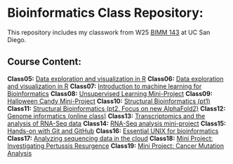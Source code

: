 # Bioinformatics Class Repository: 

This repository includes my classwork from W25 [BIMM 143](https://bioboot.github.io/bimm143_W25/) at UC San Diego.

## Course Content: 

**Class05:** [Data exploration and visualization in R](https://github.com/snehitavallumchetla/bimm143_github/blob/main/Class%205/Class05.pdf)
**Class06:** [Data exploration and visualization in R](https://github.com/snehitavallumchetla/bimm143_github/blob/main/class06/class06.pdf)
**Class07:** [Introduction to machine learning for Bioinformatics](https://github.com/snehitavallumchetla/bimm143_github/blob/main/class07/class07.pdf)
**Class08:** [Unsupervised Learning Mini-Project](https://github.com/snehitavallumchetla/bimm143_github/blob/main/class08/class08.pdf)
**Class09:** [Halloween Candy Mini-Project](https://github.com/snehitavallumchetla/bimm143_github/blob/main/class09/class09.pdf)
**Class10:** [Structural Bioinformatics (pt1)](https://github.com/snehitavallumchetla/bimm143_github/blob/main/class10/class10.pdf)
**Class11:** [Structural Bioinformatics (pt2. Focus on new AlphaFold2)](https://github.com/snehitavallumchetla/bimm143_github/blob/main/class11/class11.pdf)
**Class12:** [Genome informatics (online class)](https://github.com/snehitavallumchetla/bimm143_github/blob/main/class12/class12hw.pdf)
**Class13:** [Transcriptomics and the analysis of RNA-Seq data](https://github.com/snehitavallumchetla/bimm143_github/blob/main/class13/lab13.pdf)
**Class14:** [RNA-Seq analysis mini-project](https://github.com/snehitavallumchetla/bimm143_github/blob/main/class14/class14.pdf)
**Class15:** [Hands-on with Git and GitHub]()
**Class16:** [Essential UNIX for bioinformatics]()
**Class17:** [Analyzing sequencing data in the cloud]()
**Class18:** [Mini Project: Investigating Pertussis Resurgence]()
**Class19:** [Mini Project: Cancer Mutation Analysis]()


